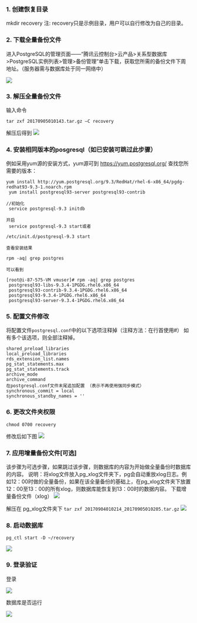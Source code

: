 ### 1. 创建恢复目录
mkdir recovery
注: recovery只是示例目录，用户可以自行修改为自己的目录。

### 2.	下载全量备份文件
进入PostgreSQL的管理页面——“腾讯云控制台>云产品>关系型数据库>PostgreSQL实例列表>管理>备份管理”单击下载，获取您所需的备份文件下周地址。（服务器需与数据库处于同一网络中）

![](https://mc.qcloudimg.com/static/img/a5de09aeecb4bf1d9ce20423c0c8ddd5/1.png)

### 3.	解压全量备份文件

输入命令
```
tar zxf 20170905010143.tar.gz –C recovery
```
解压后得到
![](https://mc.qcloudimg.com/static/img/c946fa0b44be183d6fcdfbffb1815d33/2.png)

### 4. 安装相同版本的posgresql（如已安装可跳过此步骤）
例如采用yum源的安装方式，yum源可到 https://yum.postgresql.org/ 查找您所需要的版本：

```
yum install http://yum.postgresql.org/9.3/RedHat/rhel-6-x86_64/pgdg-redhat93-9.3-1.noarch.rpm
 yum install postgresql93-server postgresql93-contrib
 
//初始化
 service postgresql-9.3 initdb
 
开启
 service postgresql-9.3 start或者
 
/etc/init.d/postgresql-9.3 start
 
查看安装结果
 
rpm -aq| grep postgres
 
可以看到
 
[root@i-87-575-VM vmuser]# rpm -aq| grep postgres
 postgresql93-libs-9.3.4-1PGDG.rhel6.x86_64
 postgresql93-contrib-9.3.4-1PGDG.rhel6.x86_64
 postgresql93-9.3.4-1PGDG.rhel6.x86_64
 postgresql93-server-9.3.4-1PGDG.rhel6.x86_64
```

### 5.	配置文件修改
将配置文件`postgresql.conf`中的以下选项注释掉（注释方法：在行首使用#）
如有多个该选项，则全部注释掉。
```
shared_preload_libraries
local_preload_libraries
rds_extension_list.names
pg_stat_statements.max
pg_stat_statements.track
archive_mode
archive_command
在postgresql.conf文件末尾追加配置 （表示不再使用强同步模式）
synchronous_commit = local
synchronous_standby_names = ''
```

### 6.	更改文件夹权限
```
chmod 0700 recovery
 ```
修改后如下图
![](https://mc.qcloudimg.com/static/img/a0322a623ad657307be8a88ab54fd7b9/3.png)


### 7.	应用增量备份文件[可选]
该步骤为可选步骤，如果跳过该步骤，则数据库的内容为开始做全量备份时数据库的内容。
说明：将xlog文件放入pg_xlog文件夹下，pg会自动重放xlog日志。例如12：00时做的全量备份，如果在该全量备份的基础上，在pg_xlog文件夹下放置12：00至13：00的所有xlog，则数据库能恢复到13：00时的数据内容。
下载增量备份文件（xlog）
![](https://mc.qcloudimg.com/static/img/775b3a63d1fa37e1815ab13c100f8b40/4.png)


解压在 pg_xlog文件夹下
```tar zxf 20170904010214_20170905010205.tar.gz```
![](https://mc.qcloudimg.com/static/img/751212c370c884d1510651c257517760/8.png)

 
### 8.	启动数据库
```pg_ctl start -D ~/recovery```

![](https://mc.qcloudimg.com/static/img/88a7a4e59cf9e349aca7212c78799461/9.png)



### 9.	登录验证

登录

 ![](https://mc.qcloudimg.com/static/img/54440cf9ce9f77672b27a0e4a71a1bd7/10.png)

数据库是否运行

 ![](https://mc.qcloudimg.com/static/img/475867ab40e84bba76ba175d396c7670/11.png)


